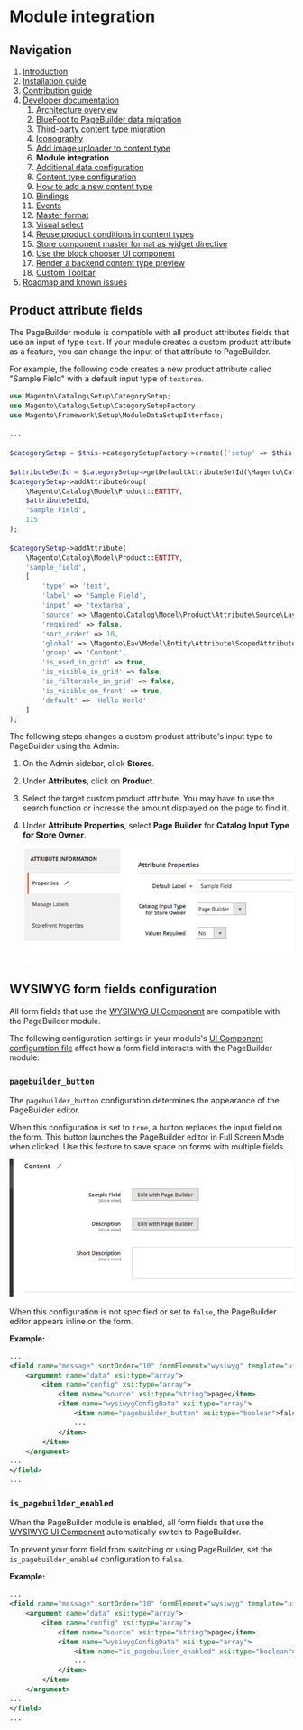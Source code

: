 # Module integration

## Navigation

1. [Introduction]
2. [Installation guide]
3. [Contribution guide]
4. [Developer documentation]
    1. [Architecture overview]
    1. [BlueFoot to PageBuilder data migration]
    1. [Third-party content type migration]
    1. [Iconography]
    2. [Add image uploader to content type]
    1. **Module integration**
    1. [Additional data configuration]
    1. [Content type configuration]
    1. [How to add a new content type]
    1. [Bindings]
    1. [Events]
    1. [Master format]
    1. [Visual select] 
    1. [Reuse product conditions in content types]
    1. [Store component master format as widget directive]
    1. [Use the block chooser UI component]
    1. [Render a backend content type preview]
    1. [Custom Toolbar]
5. [Roadmap and known issues]

[Introduction]: README.md
[Contribution guide]: CONTRIBUTING.md
[Installation guide]: install.md
[Developer documentation]: developer-documentation.md
[Architecture overview]: architecture-overview.md
[BlueFoot to PageBuilder data migration]: bluefoot-data-migration.md
[Third-party content type migration]: new-content-type-example.md
[Iconography]: iconography.md
[Add image uploader to content type]: image-uploader.md
[Module integration]: module-integration.md
[Additional data configuration]: custom-configuration.md
[Content type configuration]: content-type-configuration.md
[How to add a new content type]: how-to-add-new-content-type.md
[Bindings]: bindings.md
[Events]: events.md
[Master format]: master-format.md
[Visual select]: visual-select.md
[Reuse product conditions in content types]: product-conditions.md
[Store component master format as widget directive]: widget-directive.md
[Render a backend content type preview]: content-type-preview.md
[Use the block chooser UI component]: block-chooser-component.md
[Custom Toolbar]: toolbar.md
[Roadmap and known issues]: roadmap.md


## Product attribute fields

The PageBuilder module is compatible with all product attributes fields that use an input of type `text`.
If your module creates a custom product attribute as a feature, you can change the input of that attribute to PageBuilder.

For example, the following code creates a new product attribute called "Sample Field" with a default input type of `textarea`.

``` php
use Magento\Catalog\Setup\CategorySetup;
use Magento\Catalog\Setup\CategorySetupFactory;
use Magento\Framework\Setup\ModuleDataSetupInterface;

...

$categorySetup = $this->categorySetupFactory->create(['setup' => $this->moduleDataSetup]);

$attributeSetId = $categorySetup->getDefaultAttributeSetId(\Magento\Catalog\Model\Product::ENTITY);
$categorySetup->addAttributeGroup(
    \Magento\Catalog\Model\Product::ENTITY,
    $attributeSetId,
    'Sample Field',
    115
);

$categorySetup->addAttribute(
    \Magento\Catalog\Model\Product::ENTITY,
    'sample_field',
    [
        'type' => 'text',
        'label' => 'Sample Field',
        'input' => 'textarea',
        'source' => \Magento\Catalog\Model\Product\Attribute\Source\Layout::class,
        'required' => false,
        'sort_order' => 10,
        'global' => \Magento\Eav\Model\Entity\Attribute\ScopedAttributeInterface::SCOPE_STORE,
        'group' => 'Content',
        'is_used_in_grid' => true,
        'is_visible_in_grid' => false,
        'is_filterable_in_grid' => false,
        'is_visible_on_front' => true,
        'default' => 'Hello World'
    ]
);
```

The following steps changes a custom product attribute's input type to PageBuilder using the Admin:

1. On the Admin sidebar, click **Stores**.
1. Under **Attributes**, click on **Product**.
1. Select the target custom product attribute.
   You may have to use the search function or increase the amount displayed on the page to find it.
1. Under **Attribute Properties**, select **Page Builder** for **Catalog Input Type for Store Owner**.

   ![Catalog Input Type]

## WYSIWYG form fields configuration

All form fields that use the [WYSIWYG UI Component] are compatible with the PageBuilder module.

The following configuration settings in your module's [UI Component configuration file] affect how a form field interacts with the PageBuilder module:

### `pagebuilder_button`

The `pagebuilder_button` configuration determines the appearance of the PageBuilder editor.

When this configuration is set to `true`, a button replaces the input field on the form.
This button launches the PageBuilder editor in Full Screen Mode when clicked.
Use this feature to save space on forms with multiple fields.

![PageBuilder button]

When this configuration is not specified or set to `false`, the PageBuilder editor appears inline on the form.

**Example:**

``` xml
...
<field name="message" sortOrder="10" formElement="wysiwyg" template="ui/form/field">
    <argument name="data" xsi:type="array">
        <item name="config" xsi:type="array">
            <item name="source" xsi:type="string">page</item>
            <item name="wysiwygConfigData" xsi:type="array">
                <item name="pagebuilder_button" xsi:type="boolean">false</item>
                ...
            </item>
        </item>
    </argument>
...
</field>
...
```

### `is_pagebuilder_enabled`

When the PageBuilder module is enabled, all form fields that use the [WYSIWYG UI Component] automatically switch to PageBuilder.

To prevent your form field from switching or using PageBuilder, set the `is_pagebuilder_enabled` configuration to `false`.

**Example:**

``` xml
...
<field name="message" sortOrder="10" formElement="wysiwyg" template="ui/form/field">
    <argument name="data" xsi:type="array">
        <item name="config" xsi:type="array">
            <item name="source" xsi:type="string">page</item>
            <item name="wysiwygConfigData" xsi:type="array">
                <item name="is_pagebuilder_enabled" xsi:type="boolean">false</item>
                ...
            </item>
        </item>
    </argument>
...
</field>
...
```

[Catalog Input Type]: images/catalog-input-type.png
[PageBuilder button]: images/pagebuilder-button.png
[WYSIWYG UI Component]: https://devdocs.magento.com/guides/v2.2/ui_comp_guide/components/ui-wysiwyg.html
[UI Component configuration file]: https://devdocs.magento.com/guides/v2.2/ui_comp_guide/concepts/ui_comp_xmldeclaration_concept.html